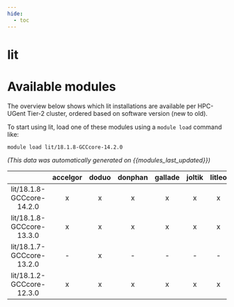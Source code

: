 ```yaml
---
hide:
  - toc
---
```


lit
===

# Available modules


The overview below shows which lit installations are available per HPC-UGent Tier-2 cluster, ordered based on software version (new to old).

To start using lit, load one of these modules using a `module load` command like:

```shell
module load lit/18.1.8-GCCcore-14.2.0
```

*(This data was automatically generated on {{modules_last_updated}})*

| |accelgor|doduo|donphan|gallade|joltik|litleo|shinx|
| :---: | :---: | :---: | :---: | :---: | :---: | :---: | :---: |
|lit/18.1.8-GCCcore-14.2.0|x|x|x|x|x|x|x|
|lit/18.1.8-GCCcore-13.3.0|x|x|x|x|x|x|x|
|lit/18.1.7-GCCcore-13.2.0|-|x|-|-|-|-|-|
|lit/18.1.2-GCCcore-12.3.0|x|x|x|x|x|x|x|
